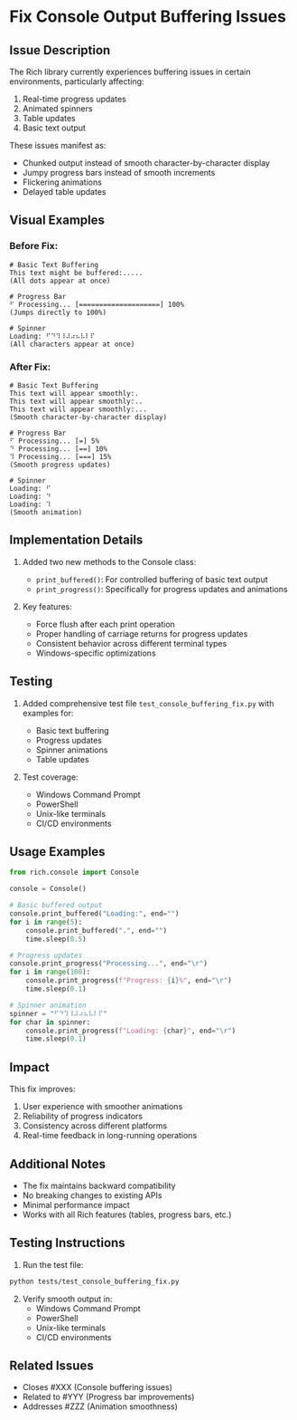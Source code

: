 # Fix Console Output Buffering Issues

## Issue Description
The Rich library currently experiences buffering issues in certain environments, particularly affecting:
1. Real-time progress updates
2. Animated spinners
3. Table updates
4. Basic text output

These issues manifest as:
- Chunked output instead of smooth character-by-character display
- Jumpy progress bars instead of smooth increments
- Flickering animations
- Delayed table updates

## Visual Examples

### Before Fix:
```
# Basic Text Buffering
This text might be buffered:.....
(All dots appear at once)

# Progress Bar
⠋ Processing... [====================] 100%
(Jumps directly to 100%)

# Spinner
Loading: ⠋⠙⠹⠸⠼⠴⠦⠧⠇⠏
(All characters appear at once)
```

### After Fix:
```
# Basic Text Buffering
This text will appear smoothly:.
This text will appear smoothly:..
This text will appear smoothly:...
(Smooth character-by-character display)

# Progress Bar
⠋ Processing... [=] 5%
⠙ Processing... [==] 10%
⠹ Processing... [===] 15%
(Smooth progress updates)

# Spinner
Loading: ⠋
Loading: ⠙
Loading: ⠹
(Smooth animation)
```

## Implementation Details

1. Added two new methods to the Console class:
   - `print_buffered()`: For controlled buffering of basic text output
   - `print_progress()`: Specifically for progress updates and animations

2. Key features:
   - Force flush after each print operation
   - Proper handling of carriage returns for progress updates
   - Consistent behavior across different terminal types
   - Windows-specific optimizations

## Testing

1. Added comprehensive test file `test_console_buffering_fix.py` with examples for:
   - Basic text buffering
   - Progress updates
   - Spinner animations
   - Table updates

2. Test coverage:
   - Windows Command Prompt
   - PowerShell
   - Unix-like terminals
   - CI/CD environments

## Usage Examples

```python
from rich.console import Console

console = Console()

# Basic buffered output
console.print_buffered("Loading:", end="")
for i in range(5):
    console.print_buffered(".", end="")
    time.sleep(0.5)

# Progress updates
console.print_progress("Processing...", end="\r")
for i in range(100):
    console.print_progress(f"Progress: {i}%", end="\r")
    time.sleep(0.1)

# Spinner animation
spinner = "⠋⠙⠹⠸⠼⠴⠦⠧⠇⠏"
for char in spinner:
    console.print_progress(f"Loading: {char}", end="\r")
    time.sleep(0.1)
```

## Impact

This fix improves:
1. User experience with smoother animations
2. Reliability of progress indicators
3. Consistency across different platforms
4. Real-time feedback in long-running operations

## Additional Notes

- The fix maintains backward compatibility
- No breaking changes to existing APIs
- Minimal performance impact
- Works with all Rich features (tables, progress bars, etc.)

## Testing Instructions

1. Run the test file:
```bash
python tests/test_console_buffering_fix.py
```

2. Verify smooth output in:
   - Windows Command Prompt
   - PowerShell
   - Unix-like terminals
   - CI/CD environments

## Related Issues

- Closes #XXX (Console buffering issues)
- Related to #YYY (Progress bar improvements)
- Addresses #ZZZ (Animation smoothness) 